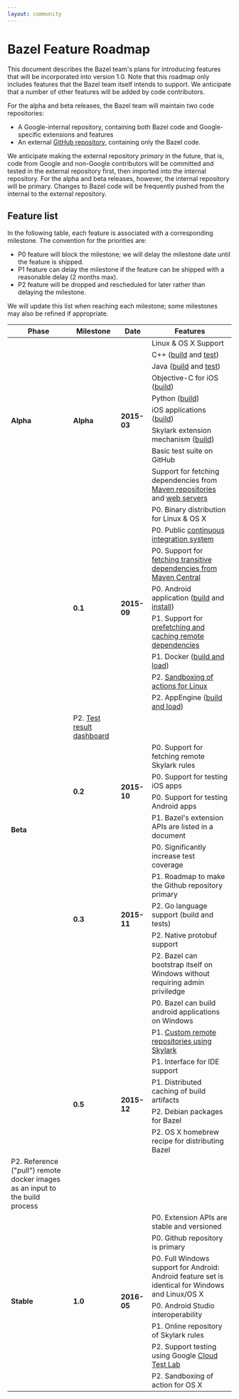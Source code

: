 ```yaml
---
layout: community
---
```


# Bazel Feature Roadmap

This document describes the Bazel team's plans for introducing features that
will be incorporated into version 1.0. Note that this roadmap only includes
features that the Bazel team itself intends to support. We anticipate that a
number of other features will be added by code contributors.

For the alpha and beta releases, the Bazel team will maintain two code
repositories:

*   A Google-internal repository, containing both Bazel code and
    Google-specific extensions and features
*   An external [GitHub repository](https://github.com/google/bazel),
    containing only the Bazel code.

We anticipate making the external repository *primary* in the future, that is,
code from Google and non-Google contributors will be committed and tested in the
external repository first, then imported into the internal repository. For
the alpha and beta releases, however, the internal repository will be primary.
Changes to Bazel code will be frequently pushed from the internal to
the external repository.

## Feature list

In the following table, each feature is associated with a corresponding
milestone. The convention for the priorities are:

*   P0 feature will block the milestone; we will delay the milestone date
    until the feature is shipped.
*   P1 feature can delay the milestone if the feature can be shipped with a
    reasonable delay (2 months max).
*   P2 feature will be dropped and rescheduled for later rather than delaying
    the milestone.

We will update this list when reaching each milestone; some milestones may also
be refined if appropriate.

<table class="table table-condensed table-striped table-bordered">
  <thead>
    <tr>
      <th>Phase</th>
      <th>Milestone</th>
      <th>Date</th>
      <th>Features</th>
    </tr>
  </thead>
  <tbody>
    <tr>
      <td rowspan="9"><b>Alpha</b></td>
      <td rowspan="9"><b>Alpha</b></td>
      <td rowspan="9"><b>2015-03</b></td>
      <td>Linux &amp; OS X Support</td>
    </tr>
    <tr><td>C++ (<a href="http://bazel.io/docs/build-encyclopedia.html#cc_binary">build</a> and <a href="http://bazel.io/docs/build-encyclopedia.html#cc_test">test</a>)</td></tr>
    <tr><td>Java (<a href="http://bazel.io/docs/build-encyclopedia.html#java_binary">build</a> and <a href="http://bazel.io/docs/build-encyclopedia.html#java_test">test</a>)</td></tr>
    <tr><td>Objective-C for iOS (<a href="http://bazel.io/docs/build-encyclopedia.html#objc_binary">build</a>)</td></tr>
    <tr><td>Python (<a href="http://bazel.io/docs/build-encyclopedia.html#py_binary">build</a>)</td></tr>
    <tr><td>iOS applications (<a href="http://bazel.io/docs/build-encyclopedia.html#ios_application">build</a>)</td></tr>
    <tr><td>Skylark extension mechanism (<a href="http://bazel.io/docs/skylark/index.html">build</a>)</td></tr>
    <tr><td>Basic test suite on GitHub</td></tr>
    <tr><td>Support for fetching dependencies from <a href="http://bazel.io/docs/build-encyclopedia.html#maven_jar">Maven repositories</a>
        and <a href="http://bazel.io/docs/build-encyclopedia.html#http_archive">web servers</a></td></tr>
    <tr>
      <td rowspan="24"><b>Beta</b></td>
      <td rowspan="8"><b>0.1</b></td>
      <td rowspan="8"><b>2015-09</b></td>
      <td>P0. Binary distribution for Linux & OS X</td<
    </tr>
    <tr><td>P0. Public <a href="http://ci.bazel.io">continuous integration system</a></td></tr>
    <tr><td>P0. Support for <a href="http://bazel.io/docs/external.html">fetching transitive dependencies from Maven Central</a></td></tr>
    <tr><td>P0. Android application (<a href="http://bazel.io/docs/build-encyclopedia.html#android_binary">build</a>
        and <a href="http://bazel.io/docs/bazel-user-manual.html#mobile-install">install</a>)</td></tr>
    <tr><td>P1. Support for <a href="http://bazel.io/docs/external.html">prefetching and caching remote dependencies</a></td></tr>
    <tr><td>P1. Docker (<a href="https://github.com/google/bazel/blob/master/tools/build_defs/docker/README.md">build and load</a>)</td></tr>
    <tr><td>P2. <a href="http://bazel.io/docs/bazel-user-manual.html#sandboxing">Sandboxing of actions for Linux</a></td></tr>
    <tr><td>P2. AppEngine (<a href="https://github.com/google/bazel/blob/master/tools/build_rules/appengine/README.md">build and load</a>)</td></tr>
    <tr><td>P2. <a href="http://bazel.io/blog/2015/07/29/dashboard-dogfood.html">Test result dashboard</a></tr></td>
    <tr>
      <td rowspan="4"><b>0.2</b></td>
      <td rowspan="4"><b>2015-10</b></td>
      <td>P0. Support for fetching remote Skylark rules</td>
    </tr>
    <tr><td>P0. Support for testing iOS apps</td></tr>
    <tr><td>P0. Support for testing Android apps</td></tr>
    <tr><td>P1. Bazel's extension APIs are listed in a document</td></tr>
    <tr>
      <td rowspan="5"><b>0.3</b></td>
      <td rowspan="5"><b>2015-11</b></td>
      <td>P0. Significantly increase test coverage</td>
    </tr>
    <tr><td>P1. Roadmap to make the Github repository primary</td></tr>
    <tr><td>P2. Go language support (build and tests)</td></tr>
    <tr><td>P2. Native protobuf support</td></tr>
    <tr><td>P2. Bazel can bootstrap itself on Windows without requiring admin priviledge</td></tr>
    <tr>
      <td rowspan="7"><b>0.5</b></td>
      <td rowspan="7"><b>2015-12</b></td>
      <td>P0. Bazel can build android applications on Windows</td>
    </tr>
    <tr><td>P1. <a href="https://docs.google.com/document/d/1jKbNXOVp2T1zJD_iRnVr8k5D0xZKgO8blMVDlXOksJg">Custom remote repositories using Skylark</a></td></tr>
    <tr><td>P1. Interface for IDE support</td></tr>
    <tr><td>P1. Distributed caching of build artifacts</td></tr>
    <tr><td>P2. Debian packages for Bazel</td></tr>
    <tr><td>P2. OS X homebrew recipe for distributing Bazel</td></tr>
    <tr><td>P2. Reference ("pull") remote docker images as an input to the build process</td></tr>
    <tr>
      <td rowspan="7"><b>Stable</b></td>
      <td rowspan="7"><b>1.0</b></td>
      <td rowspan="7"><b>2016-05</b></td>
      <td>P0. Extension APIs are stable and versioned</td>
    </tr>
    <tr><td>P0. Github repository is primary</td></tr>
    <tr><td>P0. Full Windows support for Android: Android feature set is identical for Windows and Linux/OS X</td></tr>
    <tr><td>P0. Android Studio interoperability</td></tr>
    <tr><td>P1. Online repository of Skylark rules</td></tr>
    <tr><td>P2. Support testing using Google <a href="https://developers.google.com/cloud-test-lab/">Cloud Test Lab</a></td></tr>
    <tr><td>P2. Sandboxing of action for OS X</td></tr>
  </tbody>
</table>
